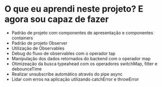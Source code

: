 <h1>O que eu aprendi neste projeto? E agora sou capaz de fazer</h1>

<ul>
<li>Padrão de projeto com componentes de apresentação e componentes containers </li>
<li>Padrão de projeto Observer
</li>
<li>Utilização de Observables
</li>
<li>Debug do fluxo de observables com o operador tap
</li>
<li>Manipulação dos dados retornados do backend com o operador map
</li>
<li>Otimizeação da busca typeahead com os operadores switchMap, filter e debounceTime
</li>
<li>Realizar unsubscribe automático através do pipe async
</li>
<li>Lidar com erros na aplicação utilizando catchError e throwError
</li>
</ul>
